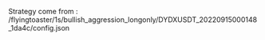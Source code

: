 Strategy come from : /flyingtoaster/1s/bullish_aggression_longonly/DYDXUSDT_20220915000148_1da4c/config.json
